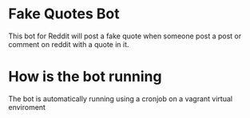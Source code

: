 # Fake Quotes Bot

This bot for Reddit will post a fake quote when someone post a post or comment on reddit with a quote in it.

# How is the bot running

The bot is automatically running using a cronjob on a vagrant virtual enviroment
